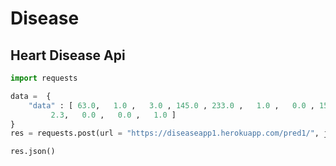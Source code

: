 # Disease

## Heart Disease Api
```python
import requests

data =  {
    "data" : [ 63.0,   1.0 ,   3.0 , 145.0 , 233.0 ,   1.0 ,   0.0 , 150.0 ,   0.0 ,
         2.3,   0.0 ,   0.0 ,   1.0 ]
}
res = requests.post(url = "https://diseaseapp1.herokuapp.com/pred1/", json = data)

res.json()

```
